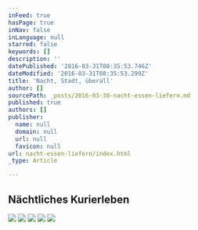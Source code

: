 ```yaml
---
inFeed: true
hasPage: true
inNav: false
inLanguage: null
starred: false
keywords: []
description: ''
datePublished: '2016-03-31T08:35:53.746Z'
dateModified: '2016-03-31T08:35:53.299Z'
title: 'Nacht, Stadt, überall'
author: []
sourcePath: _posts/2016-03-30-nacht-essen-liefern.md
published: true
authors: []
publisher:
  name: null
  domain: null
  url: null
  favicon: null
url: nacht-essen-liefern/index.html
_type: Article

---
```

## Nächtliches Kurierleben
![](https://the-grid-user-content.s3-us-west-2.amazonaws.com/681b2023-bc60-43e7-9624-f65685cf31c9.jpg)
![](https://the-grid-user-content.s3-us-west-2.amazonaws.com/47e08976-f729-4228-8ac1-6d85dd568a75.jpg)
![](https://the-grid-user-content.s3-us-west-2.amazonaws.com/7cde8185-8d68-419e-80d0-3b60a22e28c4.jpg)
![](https://the-grid-user-content.s3-us-west-2.amazonaws.com/414059d3-227d-4153-8ae5-01c8c631f69d.jpg)
![](https://the-grid-user-content.s3-us-west-2.amazonaws.com/974f8552-4d5e-40eb-ab16-a74a9431e196.jpg)